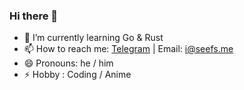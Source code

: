 ### Hi there 👋

- 🌱 I’m currently learning Go & Rust
- 📫 How to reach me:  [Telegram](https://t.me/seefs_cn) | Email: i@seefs.me
- 😄 Pronouns: he / him
- ⚡ Hobby : Coding / Anime
